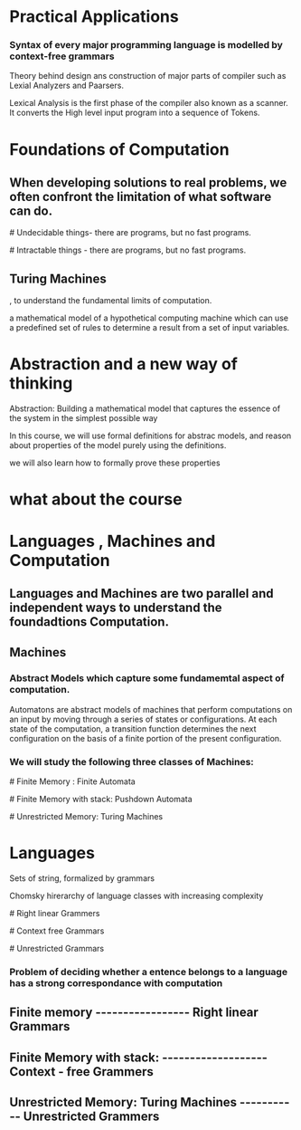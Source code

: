 <div><h1> Practical Applications </h1>
<h3>Syntax of every major programming language is modelled by context-free grammars</h3>
<p>Theory behind design ans construction of major parts of compiler such as Lexial Analyzers and Paarsers.</p>
<p>Lexical Analysis is the first phase of the compiler also known as a scanner. It converts the High level input program into a sequence of Tokens.</p>
</div>
<div>
<h1>Foundations of Computation</h1>
<h2>When developing solutions to real problems, we often confront the limitation of what software can do.</h2>
  <p># Undecidable things- there are programs, but no fast programs.</p>
  <p># Intractable things - there are programs, but no fast programs.</p>
  <h2>Turing Machines</h2> <p>, to understand the fundamental limits of computation.</h2>
  <p>a mathematical model of a hypothetical computing machine which can use a predefined set of rules to determine a result from a set of input variables.</p>
</div>
<div>
  <h1>Abstraction and a new way of thinking</h1>
  <p>Abstraction: Building a mathematical model that captures the essence of the system in the simplest possible way</p>
  <p>In this course, we will use formal definitions for abstrac models, and reason about properties of the model purely using the definitions.<p>
  <p>we will also learn how to formally prove these properties</p>
</div>
<div>
  <h1>what about the course</h1>
  <h1> Languages , Machines and Computation</h1>
  <h2> Languages and Machines are two parallel and independent ways to understand the foundadtions Computation.</h2>
  <h2>Machines</h2>
  <h3>Abstract Models which capture some fundamemtal aspect of computation.</h3>
  <p>Automatons are abstract models of machines that perform computations on an input by moving through a series of states or configurations. At each state of the computation, a transition function determines the next configuration on the basis of a finite portion of the present configuration.</p>
  <h3> We will study the following three classes of Machines:</h3>
  <p># Finite Memory : Finite Automata</p>
  <p># Finite Memory with stack: Pushdown Automata </p>
  <p># Unrestricted Memory: Turing Machines</p>
</div>
<div>
<h1> Languages </h1>
<p>Sets of string, formalized by grammars</p>
  
 
<p>Chomsky hirerarchy of language classes with increasing complexity</p>
  <p>        # Right linear Grammers </p>
  <p>        # Context free Grammars </p>
  <p>        # Unrestricted Grammars </p>
<h3>Problem of deciding whether a entence belongs to a language has a strong correspondance with computation</h3>
  <h2> Finite memory ----------------- Right linear Grammars </h2>
  <h2> Finite Memory with stack: ------------------- Context - free Grammers </h2>
  <h2> Unrestricted Memory: Turing Machines ----------- Unrestricted Grammers </h2>
</div>
